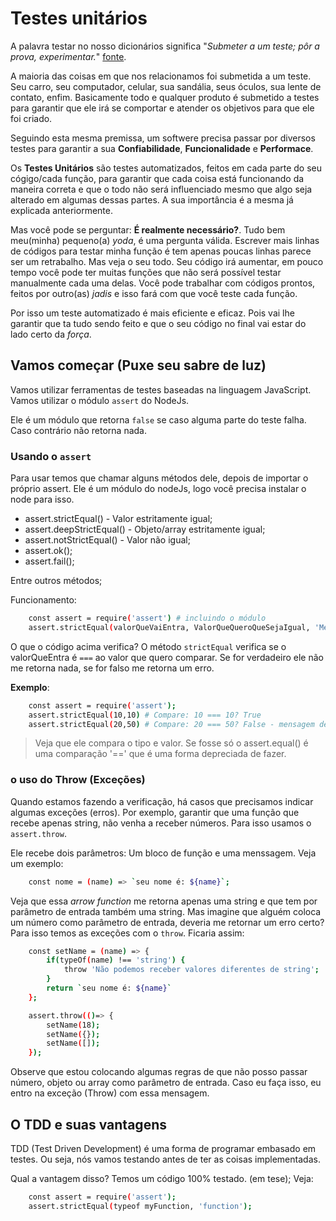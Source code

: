 # Testes unitários
A palavra testar no nosso dicionários significa "*Submeter a um teste; pôr a prova, experimentar.*" [fonte](https://www.dicio.com.br/testar/). 

A maioria das coisas em que nos relacionamos foi submetida a um teste. Seu carro, seu computador, celular, sua sandália, seus óculos, sua lente de contato, enfim. Basicamente todo e qualquer produto é submetido a testes para garantir que ele irá se comportar e atender os objetivos para que ele foi criado.

Seguindo esta mesma premissa, um softwere precisa passar por diversos testes para garantir a sua **Confiabilidade**, **Funcionalidade** e **Performace**.

Os **Testes Unitários** são testes automatizados, feitos em cada parte do seu cógigo/cada função, para garantir que cada coisa está funcionando da maneira correta e que o todo não será influenciado mesmo que algo seja alterado em algumas dessas partes. A sua importância é a mesma já explicada anteriormente.

Mas você pode se perguntar: **É realmente necessário?**. Tudo bem meu(minha) pequeno(a) *yoda*, é uma pergunta válida. Escrever mais linhas de códigos para testar minha função é tem apenas poucas linhas parece ser um retrabalho. Mas veja o seu todo. Seu código irá aumentar, em pouco tempo você pode ter muitas funções que não será possível testar manualmente cada uma delas. Você pode trabalhar com códigos prontos, feitos por outro(as) *jadis* e isso fará com que você teste cada função. 

Por isso um teste automatizado é mais eficiente e eficaz. Pois vai lhe garantir que ta tudo sendo feito e que o seu código no final vai estar do lado certo da *força*.

## Vamos começar (Puxe seu sabre de luz)
Vamos utilizar ferramentas de testes baseadas na linguagem JavaScript. Vamos utilizar o módulo `assert` do NodeJs.

Ele é um módulo que retorna `false` se caso alguma parte do teste falha. Caso contrário não retorna nada.

### Usando o `assert`
Para usar temos que chamar alguns métodos dele, depois de importar o próprio assert. Ele é um módulo do nodeJs, logo você precisa instalar o node para isso.

- assert.strictEqual() - Valor estritamente igual;
- assert.deepStrictEqual() - Objeto/array estritamente igual;
- assert.notStrictEqual() - Valor não igual;
- assert.ok();
- assert.fail();

Entre outros métodos;

Funcionamento:
```sh 
    const assert = require('assert') # incluindo o módulo
    assert.strictEqual(valorQueVaiEntra, ValorQueQueroQueSejaIgual, 'Mensagem - (Opcional)')
```
O que o código acima verifica?
O método `strictEqual` verifica se o valorQueEntra é `===` ao valor que quero comparar. Se for verdadeiro ele não me retorna nada, se for falso me retorna um erro.

**Exemplo**: 
```sh
    const assert = require('assert');
    assert.strictEqual(10,10) # Compare: 10 === 10? True
    assert.strictEqual(20,50) # Compare: 20 === 50? False - mensagem de erro;
```
> Veja que ele compara o tipo e valor. Se fosse só o assert.equal() é uma comparação '==' que é uma forma depreciada de fazer.

### o uso do Throw (Exceções)
Quando estamos fazendo a verificação, há casos que precisamos indicar algumas exceções (erros). Por exemplo, garantir que uma função que recebe apenas string, não venha a receber números. Para isso usamos o `assert.throw`. 

Ele recebe dois parâmetros: Um bloco de função e uma menssagem. Veja um exemplo:

```sh
    const nome = (name) => `seu nome é: ${name}`;
```
Veja que essa *arrow function* me retorna apenas uma string e que tem por parâmetro de entrada também uma string. Mas imagine que alguém coloca um número como parâmetro de entrada, deveria me retornar um erro certo? Para isso temos as exceções com o `throw`. Ficaria assim:

```sh 
    const setName = (name) => {
        if(typeOf(name) !== 'string') {
            throw 'Não podemos receber valores diferentes de string';
        }
        return `seu nome é: ${name}`
    };

    assert.throw(()=> {
        setName(18);
        setName({});
        setName([]);
    });
```
Observe que estou colocando algumas regras de que não posso passar número, objeto ou array como parâmetro de entrada. Caso eu faça isso, eu entro na exceção (Throw) com essa mensagem.

## O TDD e suas vantagens
TDD (Test Driven Development) é uma forma de programar embasado em testes. Ou seja, nós vamos testando antes de ter as coisas implementadas.

Qual a vantagem disso? Temos um código 100% testado. (em tese); Veja: 
```sh 
    const assert = require('assert');
    assert.strictEqual(typeof myFunction, 'function');
```